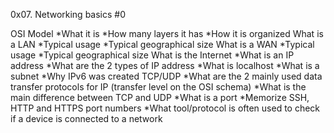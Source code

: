 0x07. Networking basics #0

OSI Model
  *What it is
  *How many layers it has
  *How it is organized
What is a LAN
  *Typical usage
  *Typical geographical size
What is a WAN
  *Typical usage
  *Typical geographical size
What is the Internet
  *What is an IP address
  *What are the 2 types of IP address
  *What is localhost
  *What is a subnet
  *Why IPv6 was created
TCP/UDP
  *What are the 2 mainly used data transfer protocols for IP (transfer level on the OSI schema)
  *What is the main difference between TCP and UDP
  *What is a port
  *Memorize SSH, HTTP and HTTPS port numbers
  *What tool/protocol is often used to check if a device is connected to a network
